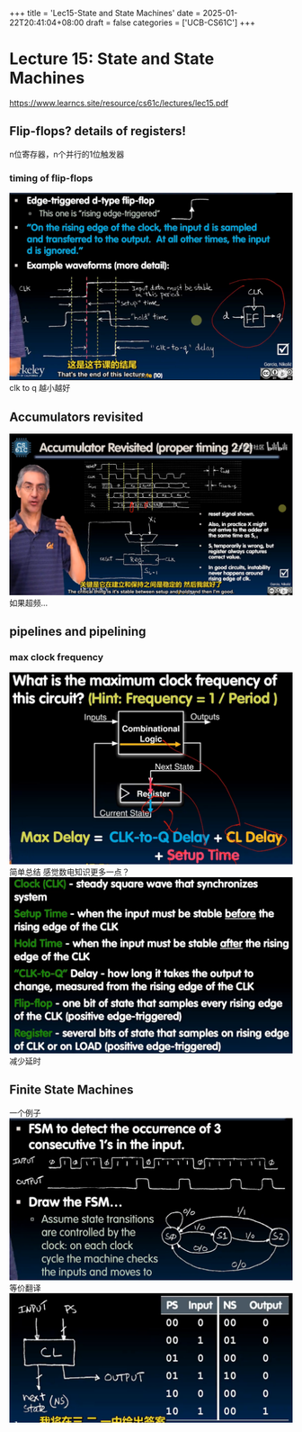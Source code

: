 +++
title = 'Lec15-State and State Machines'
date = 2025-01-22T20:41:04+08:00
draft = false
categories = ['UCB-CS61C']
+++
# Lecture 15: State and State Machines
https://www.learncs.site/resource/cs61c/lectures/lec15.pdf


## Flip-flops? details of registers!
n位寄存器，n个并行的1位触发器


### timing of flip-flops
![alt text](image.png)
clk to q 越小越好
## Accumulators revisited
![alt text](image-1.png)
如果超频...

## pipelines and pipelining
### max clock frequency
![alt text](image-2.png)
简单总结 感觉数电知识更多一点？
![alt text](image-3.png)
减少延时
## Finite State Machines

一个例子
![alt text](image-4.png)
等价翻译
![alt text](image-5.png)


